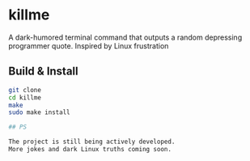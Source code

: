 # killme

A dark-humored terminal command that outputs a random depressing programmer quote. Inspired by Linux frustration

## Build & Install

```bash
git clone 
cd killme
make
sudo make install

## PS

The project is still being actively developed.  
More jokes and dark Linux truths coming soon.
